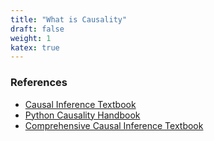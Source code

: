 ```yaml
---
title: "What is Causality"
draft: false
weight: 1
katex: true
---
```


### References
- [Causal Inference Textbook](https://mixtape.scunning.com/introduction.html)
- [Python Causality Handbook](https://matheusfacure.github.io/python-causality-handbook/01-Introduction-To-Causality.html)
- [Comprehensive Causal Inference Textbook](https://cdn1.sph.harvard.edu/wp-content/uploads/sites/1268/2021/03/ciwhatif_hernanrobins_30mar21.pdf)